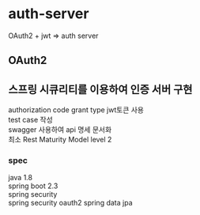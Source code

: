 # auth-server
OAuth2 + jwt => auth server 

## OAuth2


## 스프링 시큐리티를 이용하여 인증 서버 구현  
authorization code grant type
jwt토큰 사용  
test case 작성  
swagger 사용하여 api 명세 문서화  
최소 Rest Maturity Model level 2  


### spec
java 1.8  
spring boot 2.3  
  spring security  
  spring security oauth2
  spring data jpa  
